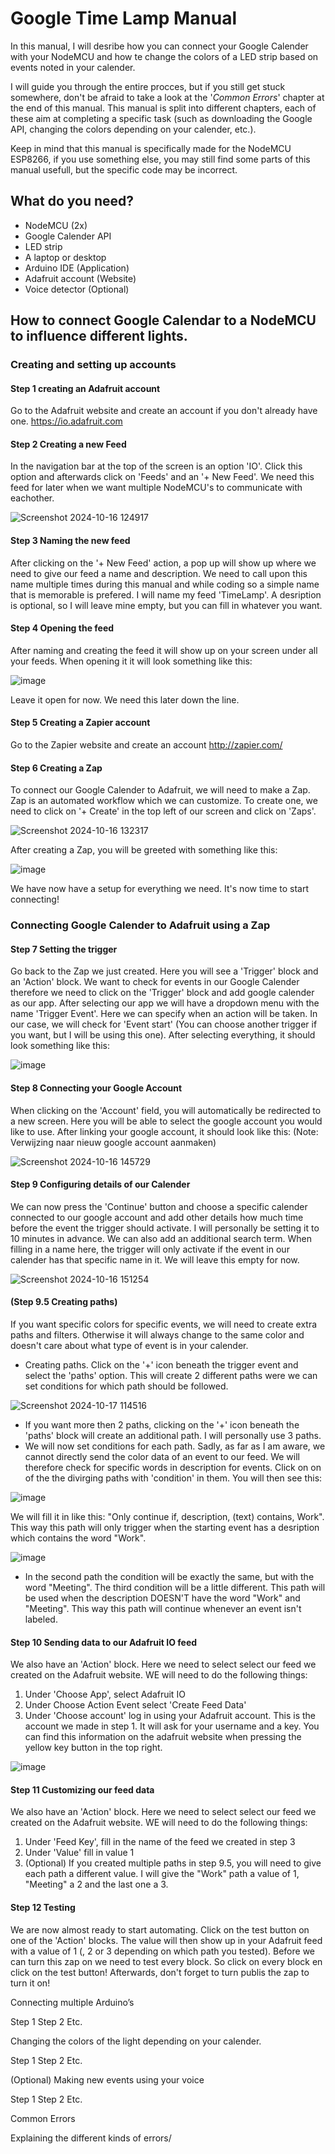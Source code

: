 # Google Time Lamp Manual

In this manual, I will desribe how you can connect your Google Calender with your NodeMCU and how te change the colors of a LED strip based on events noted in your calender. 

I will guide you through the entire procces, but if you still get stuck somewhere, don't be afraid to take a look at the '*Common Errors*' chapter at the end of this manual. This manual is split into different chapters, each of these aim at completing a specific task (such as downloading the Google API, changing the colors depending on your calender, etc.).

Keep in mind that this manual is specifically made for the NodeMCU ESP8266, if you use something else, you may still find some parts of this manual usefull, but the specific code may be incorrect.



## What do you need?

- NodeMCU (2x)
- Google Calender API
- LED strip
- A laptop or desktop
- Arduino IDE (Application)
- Adafruit account (Website)
- Voice detector (Optional)



## How to connect Google Calendar to a NodeMCU to influence different lights.

### Creating and setting up accounts

#### Step 1 creating an Adafruit account
Go to the Adafruit website and create an account if you don't already have one.
https://io.adafruit.com

#### Step 2 Creating a new Feed
In the navigation bar at the top of the screen is an option 'IO'. Click this option and afterwards click on 'Feeds' and an '+ New Feed'. We need this feed for later when we want multiple NodeMCU's to communicate with eachother. 

![Screenshot 2024-10-16 124917](https://github.com/user-attachments/assets/6028ef8a-03b6-4267-a507-4e276d24969d)

#### Step 3 Naming the new feed
After clicking on the '+ New Feed' action, a pop up will show up where we need to give our feed a name and description. We need to call upon this name multiple times during this manual and while coding so a simple name that is memorable is prefered. I will name my feed 'TimeLamp'. A desription is optional, so I will leave mine empty, but you can fill in whatever you want.

#### Step 4 Opening the feed
After naming and creating the feed it will show up on your screen under all your feeds. When opening it it will look something like this:

![image](https://github.com/user-attachments/assets/481726b1-6ae3-453b-a6ff-10412851c2ac)

Leave it open for now. We need this later down the line.

#### Step 5 Creating a Zapier account
Go to the Zapier website and create an account
http://zapier.com/

#### Step 6 Creating a Zap
To connect our Google Calender to Adafruit, we will need to make a Zap. Zap is an automated workflow which we can customize. To create one, we need to click on '+ Create' in the top left of our screen and click on 'Zaps'.

![Screenshot 2024-10-16 132317](https://github.com/user-attachments/assets/88ac4d09-fe1c-4636-b428-aba031b091a8)

After creating a Zap, you will be greeted with something like this:

![image](https://github.com/user-attachments/assets/f3068023-61e9-44f1-a015-25698a9d3e50)

We have now have a setup for everything we need. It's now time to start connecting!



### Connecting Google Calender to Adafruit using a Zap

#### Step 7 Setting the trigger
Go back to the Zap we just created. Here you will see a 'Trigger' block and an 'Action' block. We want to check for events in our Google Calender therefore we need to click on the 'Trigger' block and add google calender as our app. After selecting our app we will have a dropdown menu with the name 'Trigger Event'. Here we can specify when an action will be taken. In our case, we will check for 'Event start' (You can choose another trigger if you want, but I will be using this one). After selecting everything, it should look something like this:

![image](https://github.com/user-attachments/assets/df0277c9-40f3-499d-ae34-f24d38455d4c)

#### Step 8 Connecting your Google Account
When clicking on the 'Account' field, you will automatically be redirected to a new screen. Here you will be able to select the google account you would like to use. After linking your google account, it should look like this: (Note: Verwijzing naar nieuw google account aanmaken)

![Screenshot 2024-10-16 145729](https://github.com/user-attachments/assets/e86bf474-99fa-45ad-a7d1-0cc390fc68ad)


#### Step 9 Configuring details of our Calender
We can now press the 'Continue' button and choose a specific calender connected to our google account and add other details how much time before the event the trigger should activate. I will personally be setting it to 10 minutes in advance. We can also add an additional search term. When filling in a name here, the trigger will only activate if the event in our calender has that specific name in it. We will leave this empty for now.

![Screenshot 2024-10-16 151254](https://github.com/user-attachments/assets/b71fca1d-5e02-4dff-a8cb-2523fc095cd8)

#### (Step 9.5 Creating paths)
If you want specific colors for specific events, we will need to create extra paths and filters. Otherwise it will always change to the same color and doesn't care about what type of event is in your calender.

- Creating paths. Click on the '+' icon beneath the trigger event and select the 'paths' option. This will create 2 different paths were we can set conditions for which path should be followed.

![Screenshot 2024-10-17 114516](https://github.com/user-attachments/assets/eb11eeb4-7da3-4eb3-81d7-f78654200f51)

- If you want more then 2 paths, clicking on the '+' icon beneath the 'paths' block will create an additional path. I will personally use 3 paths.
- We will now set conditions for each path. Sadly, as far as I am aware, we cannot directly send the color data of an event to our feed. We will therefore check for specific words in description for events. Click on on of the the divirging paths with 'condition' in them. You will then see this:

![image](https://github.com/user-attachments/assets/fffc5830-f3fb-4aa9-900b-f884550569f3)

We will fill it in like this: "Only continue if, description, (text) contains, Work". This way this path will only trigger when the starting event has a desription which contains the word "Work". 

![image](https://github.com/user-attachments/assets/8efb8da2-cda1-42f9-93c4-1fa616d75194)

- In the second path the condition will be exactly the same, but with the word "Meeting". The third condition will be a little different. This path will be used when the description DOESN'T have the word "Work" and "Meeting". This way this path will continue whenever an event isn't labeled.

#### Step 10 Sending data to our Adafruit IO feed
We also have an 'Action' block. Here we need to select select our feed we created on the Adafruit website. WE will need to do the following things:
1. Under 'Choose App', select Adafruit IO
2. Under Choose Action Event select 'Create Feed Data'
3. Under 'Choose account' log in using your Adafruit account. This is the account we made in step 1. It will ask for your username and a key. You can find this information on the adafruit website when pressing the yellow key button in the top right.

![image](https://github.com/user-attachments/assets/19ad386c-4634-4035-a26b-7741bbbe1edf)

#### Step 11 Customizing our feed data
We also have an 'Action' block. Here we need to select select our feed we created on the Adafruit website. WE will need to do the following things:
1. Under 'Feed Key', fill in the name of the feed we created in step 3
2. Under 'Value' fill in value 1
3. (Optional) If you created multiple paths in step 9.5, you will need to give each path a different value. I will give the "Work" path a value of 1, "Meeting" a 2 and the last one a 3.

#### Step 12 Testing
We are now almost ready to start automating. Click on the test button on one of the 'Action' blocks. The value will then show up in your Adafruit feed with a value of 1 (, 2 or 3 depending on which path you tested). Before we can turn this zap on we need to test every block. So click on every block en click on the test button! Afterwards, don't forget to turn publis the zap to turn it on!


Connecting multiple Arduino’s

Step 1
Step 2
Etc.

Changing the colors of the light depending on your calender.

Step 1
Step 2
Etc.

(Optional) Making new events using your voice

Step 1
Step 2
Etc.




Common Errors


Explaining the different kinds of errors/
